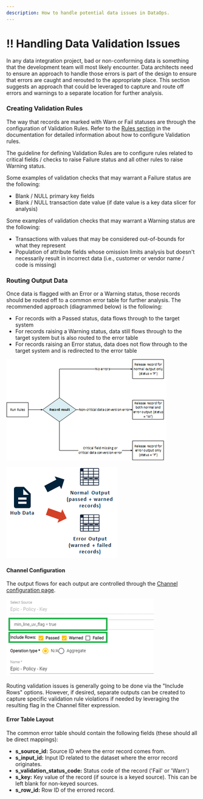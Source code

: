 ```yaml
---
description: How to handle potential data issues in DataOps.
---
```


# !! Handling Data Validation Issues

In any data integration project, bad or non-conforming data is something that the development team will most likely encounter.  Data architects need to ensure an approach to handle those errors is part of the design to ensure that errors are caught and rerouted to the appropriate place.  This section suggests an approach that could be leveraged to capture and route off errors and warnings to a separate location for further analysis.

### Creating Validation Rules

The way that records are marked with Warn or Fail statuses are through the configuration of Validation Rules.  Refer to the [Rules section](../configuring-the-data-integration-process/source-configuration/enrichment-rule-configuration.md) in the documentation for detailed information about how to configure Validation rules.

The guideline for defining Validation Rules are to configure rules related to critical fields / checks to raise Failure status and all other rules to raise Warning status.

Some examples of validation checks that may warrant a Failure status are the following:

* Blank / NULL primary key fields
* Blank / NULL transaction date value \(if date value is a key data slicer for analysis\)

Some examples of validation checks that may warrant a Warning status are the following:

* Transactions with values that may be considered out-of-bounds for what they represent
* Population of attribute fields whose omission limits analysis but doesn't necessarily result in incorrect data \(i.e., customer or vendor name / code is missing\)

### Routing Output Data

Once data is flagged with an Error or a Warning status, those records should be routed off to a common error table for further analysis.  The recommended approach \(diagrammed below\) is the following:

* For records with a Passed status, data flows through to the target system
* For records raising a Warning status, data still flows through to the target system but is also routed to the error table
* For records raising an Error status, data does not flow through to the target system and is redirected to the error table

![Logical flow](../.gitbook/assets/image%20%28332%29.png)

![Data flow](../.gitbook/assets/image%20%28331%29.png)

#### Channel Configuration

The output flows for each output are controlled through the [Channel configuration page](../configuring-the-data-integration-process/output-configuration/output-mapping.md#adding-a-channel).

![Example channel settings to filter on record validation status.](../.gitbook/assets/image%20%28345%29.png)

Routing validation issues is generally going to be done via the "Include Rows" options.  However, if desired, separate outputs can be created to capture specific validation rule violations if needed by leveraging the resulting flag in the Channel filter expression.

#### Error Table Layout

The common error table should contain the following fields \(these should all be direct mappings\):

* **s\_source\_id:**  Source ID where the error record comes from.
* **s\_input\_id:**  Input ID related to the dataset where the error record originates.
* **s\_validation\_status\_code:**  Status code of the record \('Fail' or 'Warn'\)
* **s\_key:**  Key value of the record \(if source is a keyed source\).  This can be left blank for non-keyed sources.
* **s\_row\_id:**  Row ID of the errored record.

